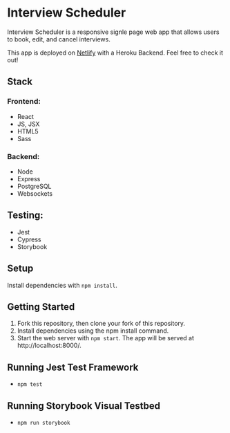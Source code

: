 # Interview Scheduler

Interview Scheduler is a responsive signle page web app that allows users to book, edit, and cancel interviews. 

This app is deployed on [Netlify](https://interviewscheduler-lhl.netlify.app/) with a Heroku Backend. Feel free to check it out!

## Stack

### Frontend:
- React
- JS, JSX
- HTML5
- Sass

### Backend:
- Node
- Express 
- PostgreSQL
- Websockets

## Testing:
- Jest
- Cypress
- Storybook

## Setup

Install dependencies with `npm install`.

## Getting Started
1. Fork this repository, then clone your fork of this repository.
2. Install dependencies using the npm install command.
3. Start the web server with `npm start`. The app will be served at http://localhost:8000/.

## Running Jest Test Framework
- `npm test`

## Running Storybook Visual Testbed
- `npm run storybook`
